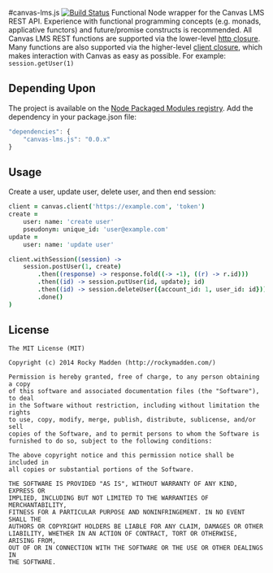#canvas-lms.js [![Build Status](https://travis-ci.org/rockymadden/canvas-lms.js.png?branch=master)](http://travis-ci.org/rockymadden/canvas-lms.js)
Functional Node wrapper for the Canvas LMS REST API. Experience with functional programming concepts (e.g. monads,
applicative functors) and future/promise constructs is recommended. All Canvas LMS REST functions are supported via
the lower-level
[http closure](https://github.com/rockymadden/canvas-lms.js/blob/master/src/main/coffeescript/lib/http.coffee). Many
functions are also supported via the higher-level
[client closure](https://github.com/rockymadden/canvas-lms.js/tree/master/src/main/coffeescript/lib/client.coffee),
which makes interaction with Canvas as easy as possible. For example: `session.getUser(1)`

## Depending Upon
The project is available on the [Node Packaged Modules registry](https://npmjs.org/package/canvas-lms.js). Add the
dependency in your package.json file:

```javascript
"dependencies": {
	"canvas-lms.js": "0.0.x"
}
```

## Usage
Create a user, update user, delete user, and then end session:
```coffeescript
client = canvas.client('https://example.com', 'token')
create =
	user: name: 'create user'
	pseudonym: unique_id: 'user@example.com'
update =
	user: name: 'update user'

client.withSession((session) ->
	session.postUser(1, create)
		.then((response) -> response.fold((-> -1), ((r) -> r.id)))
		.then((id) -> session.putUser(id, update); id)
		.then((id) -> session.deleteUser({account_id: 1, user_id: id}))
		.done()
)
```

## License
```
The MIT License (MIT)

Copyright (c) 2014 Rocky Madden (http://rockymadden.com/)

Permission is hereby granted, free of charge, to any person obtaining a copy
of this software and associated documentation files (the "Software"), to deal
in the Software without restriction, including without limitation the rights
to use, copy, modify, merge, publish, distribute, sublicense, and/or sell
copies of the Software, and to permit persons to whom the Software is
furnished to do so, subject to the following conditions:

The above copyright notice and this permission notice shall be included in
all copies or substantial portions of the Software.

THE SOFTWARE IS PROVIDED "AS IS", WITHOUT WARRANTY OF ANY KIND, EXPRESS OR
IMPLIED, INCLUDING BUT NOT LIMITED TO THE WARRANTIES OF MERCHANTABILITY,
FITNESS FOR A PARTICULAR PURPOSE AND NONINFRINGEMENT. IN NO EVENT SHALL THE
AUTHORS OR COPYRIGHT HOLDERS BE LIABLE FOR ANY CLAIM, DAMAGES OR OTHER
LIABILITY, WHETHER IN AN ACTION OF CONTRACT, TORT OR OTHERWISE, ARISING FROM,
OUT OF OR IN CONNECTION WITH THE SOFTWARE OR THE USE OR OTHER DEALINGS IN
THE SOFTWARE.
```
